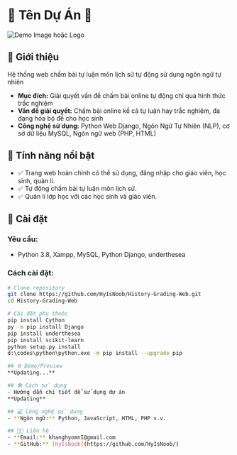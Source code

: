 
# 🌟 Tên Dự Án 🌟

![Demo Image hoặc Logo](https://i.pinimg.com/736x/5d/37/aa/5d37aad33c4741b68837e9fad593d207.jpg)

## 📖 Giới thiệu
Hệ thống web chấm bài tự luận môn lịch sử tự động sử dụng ngôn ngữ tự nhiên
- **Mục đích:**  Giải quyết vấn đề chấm bài online tự động chỉ qua hình thức trắc nghiệm 
- **Vấn đề giải quyết:** Chấm bài online kể cả tự luận hay trắc nghiệm, đa dạng hóa bộ đề cho học sinh
- **Công nghệ sử dụng:**  Python Web Django, Ngôn Ngữ Tự Nhiên (NLP), cơ sở dữ liệu MySQL, Ngôn ngữ web (PHP, HTML)  

## 🎯 Tính năng nổi bật
- ✅ Trang web hoàn chỉnh có thể sử dụng, đăng nhập cho giáo viên, học sinh, quản lí.
- ✅ Tự động chấm bài tự luận môn lịch sử.
- ✅ Quản lí lớp học với các học sinh và giáo viên.

## 🚀 Cài đặt
### Yêu cầu:
- Python 3.8, Xampp, MySQL, Python Django, underthesea

### Cách cài đặt:
```bash
# Clone repository
git clone https://github.com/HyIsNoob/History-Grading-Web.git
cd History-Grading-Web

# Cài đặt phụ thuộc
pip install Cython
py -m pip install Django
pip install underthesea
pip install scikit-learn
python setup.py install
d:\codes\python\python.exe -m pip install --upgrade pip

## 🌐 Demo/Preview
**Updating...**

## 🛠️ Cách sử dụng
- Hướng dẫn chi tiết để sử dụng dự án
**Updating**

## 💻 Công nghệ sử dụng
- **Ngôn ngữ:** Python, JavaScript, HTML, PHP v.v.

## 👨‍💻 Liên hệ
- **Email:** khanghyomnI@gmail.com 
- **GitHub:** [HyIsNoob](https://github.com/HyIsNoob/)  
